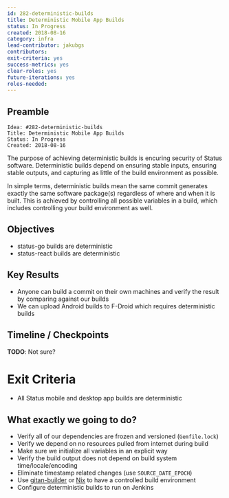 ```yaml
---
id: 282-deterministic-builds
title: Deterministic Mobile App Builds
status: In Progress
created: 2018-08-16
category: infra
lead-contributor: jakubgs
contributors:
exit-criteria: yes
success-metrics: yes
clear-roles: yes
future-iterations: yes
roles-needed:
---
```


## Preamble

    Idea: #282-deterministic-builds
    Title: Deterministic Mobile App Builds
    Status: In Progress
    Created: 2018-08-16

The purpose of achieving deterministic builds is encuring security of Status software. Deterministic builds depend on ensuring stable inputs, ensuring stable outputs, and capturing as little of the build environment as possible.

In simple terms, deterministic builds mean the same commit generates exactly the same software package(s) regardless of where and when it is built. This is achieved by controlling all possible variables in a build, which includes controlling your build environment as well.

## Objectives

- status-go builds are deterministic
- status-react builds are deterministic

## Key Results

- Anyone can build a commit on their own machines and verify the result by comparing against our builds
- We can upload Android builds to F-Droid which requires deterministic builds

## Timeline / Checkpoints

__TODO__: Not sure?

# Exit Criteria

- All Status mobile and desktop app builds are deterministic

## What exactly we going to do?

- Verify all of our dependencies are frozen and versioned (`Gemfile.lock`)
- Verify we depend on no resources pulled from internet during build
- Make sure we initialize all variables in an explicit way
- Verify the build output does not depend on build system time/locale/encoding
- Eliminate timestamp related changes (use `SOURCE_DATE_EPOCH`)
- Use [gitan-builder](https://github.com/devrandom/gitian-builder) or [Nix](https://nixos.org/nix/) to have a controlled build environment
- Configure deterministic builds to run on Jenkins
